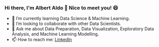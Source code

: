 ### Hi there, I'm Albert Aldo 👋 Nice to meet you! 😄

- 🌱 I’m currently learning Data Science & Machine Learning.
- 👯 I’m looking to collaborate with other Data Scientists.
- 💬 Ask me about Data Preparation, Data Visualization, Exploratory Data Analysis, and Machine Learning Modelling.
- 📫 How to reach me: [LinkedIn](https://www.linkedin.com/in/albertaldo/)

